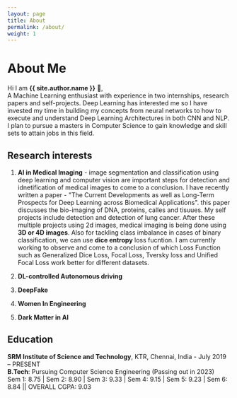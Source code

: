 ```yaml
---
layout: page
title: About
permalink: /about/
weight: 1
---
```


# **About Me**

Hi I am **{{ site.author.name }}** :wave:,<br>
A Machine Learning enthusiast with experience in two internships, research papers and self-projects. Deep Learning
has interested me so I have invested my time in building my concepts from neural networks to how
to execute and understand Deep Learning Architectures in both CNN and NLP. I plan to pursue a
masters in Computer Science to gain knowledge and skill sets to attain jobs in this field.


## Research interests

1. **AI in Medical Imaging** - image segmentation and classification using deep learning and computer vision are important steps for detection and idnetification of medical images to come to a conclusion. I have recently written a paper - "The Current Developments as well as Long-Term Prospects for Deep Learning across Biomedical Applications". this paper discusses the bio-imaging of DNA, proteins, calles and tisuues. My self projects include detection and detection of lung cancer. 
After these multiple projects using 2d images, medical imaging is being done using **3D or 4D images**. Also for tackling class imbalance in cases of binary classification, we can use **dice entropy** loss fucntion. I am currently working to observe and come to a conclusion of which Loss Function such as Generalized Dice Loss, Focal Loss, Tversky loss and Unified Focal Loss work better for different datasets.

2. **DL-controlled Autonomous driving**
4. **DeepFake**
5. **Women In Engineering**
6. **Dark Matter in AI**


## Education

**SRM Institute of Science and Technology**, KTR, Chennai, India - July 2019 – PRESENT  
**B.Tech**: Pursuing Computer Science Engineering (Passing out in 2023)  
Sem 1: 8.75 | Sem 2: 8.90 | Sem 3: 9.33 | Sem 4: 9.15 | Sem 5: 9.23 | Sem 6: 8.84 || OVERALL CGPA: 9.03
